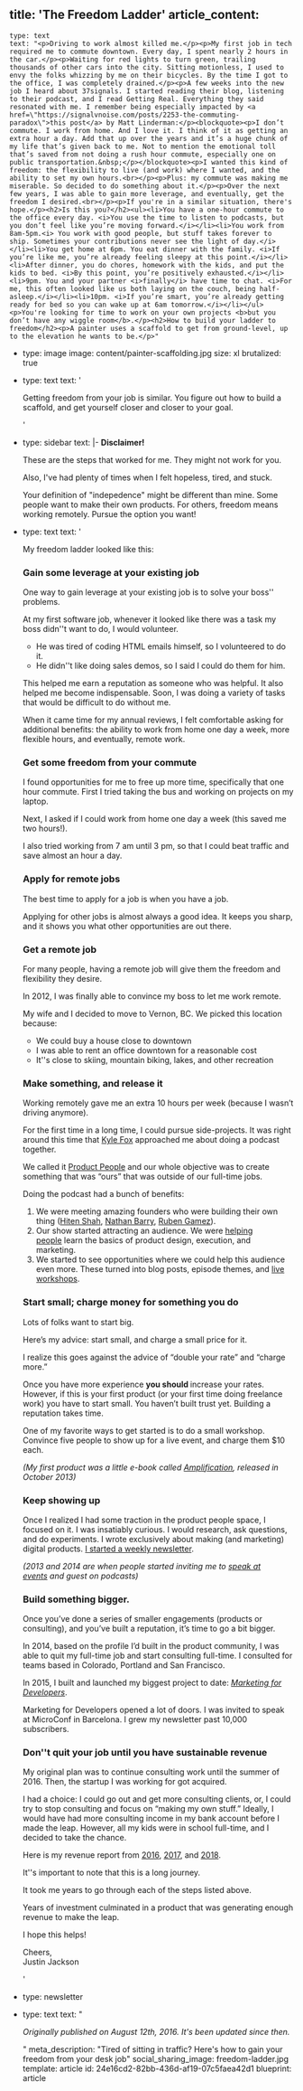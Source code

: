 title: 'The Freedom Ladder'
article_content:
  -
    type: text
    text: "<p>Driving to work almost killed me.</p><p>My first job in tech required me to commute downtown. Every day, I spent nearly 2 hours in the car.</p><p>Waiting for red lights to turn green, trailing thousands of other cars into the city. Sitting motionless, I used to envy the folks whizzing by me on their bicycles. By the time I got to the office, I was completely drained.</p><p>A few weeks into the new job I heard about 37signals. I started reading their blog, listening to their podcast, and I read Getting Real. Everything they said resonated with me. I remember being especially impacted by <a href=\"https://signalvnoise.com/posts/2253-the-commuting-paradox\">this post</a> by Matt Linderman:</p><blockquote><p>I don’t commute. I work from home. And I love it. I think of it as getting an extra hour a day. Add that up over the years and it’s a huge chunk of my life that’s given back to me. Not to mention the emotional toll that’s saved from not doing a rush hour commute, especially one on public transportation.&nbsp;</p></blockquote><p>I wanted this kind of freedom: the flexibility to live (and work) where I wanted, and the ability to set my own hours.<br></p><p>Plus: my commute was making me miserable. So decided to do something about it.</p><p>Over the next few years, I was able to gain more leverage, and eventually, get the freedom I desired.<br></p><p>If you're in a similar situation, there's hope.</p><h2>Is this you?</h2><ul><li>You have a one-hour commute to the office every day. <i>You use the time to listen to podcasts, but you don’t feel like you’re moving forward.</i></li><li>You work from 8am-5pm.<i> You work with good people, but stuff takes forever to ship. Sometimes your contributions never see the light of day.</i></li><li>You get home at 6pm. You eat dinner with the family. <i>If you’re like me, you’re already feeling sleepy at this point.</i></li><li>After dinner, you do chores, homework with the kids, and put the kids to bed. <i>By this point, you’re positively exhausted.</i></li><li>9pm. You and your partner <i>finally</i> have time to chat. <i>For me, this often looked like us both laying on the couch, being half-asleep.</i></li><li>10pm. <i>If you’re smart, you’re already getting ready for bed so you can wake up at 6am tomorrow.</i></li></ul><p>You're looking for time to work on your own projects <b>but you don’t have any wiggle room</b>.</p><h2>How to build your ladder to freedom</h2><p>A painter uses a scaffold to get from ground-level, up to the elevation he wants to be.</p>"
  -
    type: image
    image: content/painter-scaffolding.jpg
    size: xl
    brutalized: true
  -
    type: text
    text: '<p>Getting freedom from your job is similar. You figure out how to build a scaffold, and get yourself closer and closer to your goal.</p>'
  -
    type: sidebar
    text: |-
      **Disclaimer!**

      These are the steps that worked for me. They might not work for you.

      Also, I've had plenty of times when I felt hopeless, tired, and stuck.

      Your definition of "indepedence" might be different than mine. Some people want to make their own products. For others, freedom means working remotely. Pursue the option you want!
  -
    type: text
    text: '<p>My freedom ladder looked like this:<br></p><h3>Gain some leverage at your existing job</h3><p>One way to gain leverage at your existing job is to solve your boss'' problems.</p><p>At my first software job, whenever it looked like there was a task my boss didn''t want to do, I would volunteer.</p><ul><li>He was tired of coding HTML emails himself, so I volunteered to do it.</li><li>He didn''t like doing sales demos, so I said I could do them for him.</li></ul><p>This helped me earn a reputation as someone who was helpful. It also helped me become indispensable. Soon, I was doing a variety of tasks that would be difficult to do without me.</p><p>When it came time for my annual reviews, I felt comfortable asking for additional benefits: the ability to work from home one day a week, more flexible hours, and eventually, remote work.</p><h3>Get some freedom from your commute</h3><p>I found opportunities for me to free up more time, specifically that one hour commute. First I tried taking the bus and working on projects on my laptop.&nbsp;</p><p>Next, I asked if I could work from home one day a week (this saved me two hours!).&nbsp;</p><p>I also tried working from 7 am until 3 pm, so that I could beat traffic and save almost an hour a day.</p><h3>Apply for remote jobs</h3><p>The best time to apply for a job is when you have a job.</p><p>Applying for other jobs is almost always a good idea. It keeps you sharp, and it shows you what other opportunities are out there.</p><h3>Get a remote job</h3><p>For many people, having a remote job will give them the freedom and flexibility they desire.</p><p>In 2012, I was finally able to convince my boss to let me work remote.</p><p>My wife and I decided to move to Vernon, BC. We picked this location because:</p><ul><li>We could buy a house close to downtown</li><li>I was able to rent an office downtown for a reasonable cost</li><li>It''s close to skiing, mountain biking, lakes, and other recreation</li></ul><h3>Make something, and release it</h3><p>Working remotely gave me an extra 10 hours per week (because I wasn’t driving anymore).&nbsp;</p><p>For the first time in a long time, I could pursue side-projects. It was right around this time that&nbsp;<a href="http://kylefox.ca/">Kyle Fox</a>&nbsp;approached me about doing a podcast together.&nbsp;</p><p>We called it&nbsp;<a href="https://www.productpeople.tv/">Product People</a>&nbsp;and our whole objective was to create something that was “ours” that was outside of our full-time jobs.</p><p>Doing the podcast had a bunch of benefits:&nbsp;</p><ol><li>We were meeting amazing founders who were building their own thing (<a href="http://hiten.com/">Hiten Shah</a>,&nbsp;<a href="http://nathanbarry.com/">Nathan Barry</a>,&nbsp;<a href="http://www.extendslogic.com/">Ruben Gamez</a>).</li><li>Our show started attracting an audience. We were&nbsp;<a href="https://twitter.com/chrisd008/status/625667750866890752">helping people</a>&nbsp;learn the basics of product design, execution, and marketing.&nbsp;</li><li>We started to see opportunities where we could help this audience even more. These turned into blog posts, episode themes, and&nbsp;<a href="https://justinjackson.ca/self-publishing-hangout/">live workshops</a>.</li></ol><h3>Start small; charge money for something you do</h3><p>Lots of folks want to start big.</p><p>Here’s my advice: start small, and charge a small price for it.&nbsp;</p><p>I realize this goes against the advice of “double your rate” and “charge more.”</p><p>Once you have more experience <b>you should </b>increase your rates. However, if this is your first product (or your first time doing freelance work) you have to start small. You haven’t built trust yet. Building a reputation takes time.&nbsp;</p><p>One of my favorite ways to get started is to do a small workshop. Convince five people to show up for a live event, and charge them $10 each.</p><p><i>(My first product was a little e-book called&nbsp;</i><a href="https://justinjackson.ca/amplification/"><i>Amplification</i></a><i>, released in October 2013)</i></p><h3>Keep showing up</h3><p>Once I realized I had some traction in the product people space, I focused on it. I was insatiably curious. I would research, ask questions, and do experiments. I wrote exclusively about making (and marketing) digital products.&nbsp;<a href="https://justinjackson.ca/newsletter/">I started a weekly newsletter</a>.&nbsp;</p><p><i>(2013 and 2014 are when people started inviting me to&nbsp;</i><a href="https://justinjackson.ca/speaking/"><i>speak at events</i></a><i>&nbsp;and guest on podcasts)</i></p><h3>Build something bigger.</h3><p>Once you’ve done a series of smaller engagements (products or consulting), and you’ve built a reputation, it’s time to go a bit bigger.&nbsp;</p><p>In 2014, based on the profile I’d built in the product community, I was able to quit my full-time job and start consulting full-time. I consulted for teams based in Colorado, Portland and San Francisco.&nbsp;</p><p>In 2015, I built and launched my biggest project to date:&nbsp;<a href="http://devmarketing.xyz/"><i>Marketing for Developers</i></a>.</p><p>Marketing for Developers&nbsp;opened a lot of doors. I was invited to speak at MicroConf in Barcelona. I grew&nbsp;my newsletter&nbsp;past 10,000 subscribers.</p><h3>Don''t quit your job until you have sustainable revenue</h3><p>My original plan was to continue consulting work until the summer of 2016. Then, the startup I was working for got acquired.&nbsp;</p><p>I had a choice: I could go out and get more consulting clients, or, I could try to stop consulting and focus on “making my own stuff.” Ideally, I would have had more consulting income in my bank account before I made the leap. However, all my kids were in school full-time, and I decided to take the chance.&nbsp;</p><p>Here is my revenue report from <a href="https://justinjackson.ca/2016-review">2016</a>, <a href="https://justinjackson.ca/2017-review">2017</a>, and <a href="https://justinjackson.ca/2018-review">2018</a>.</p><p>It''s important to note that this is a long journey.</p><p>It took me years to go through each of the steps listed above.</p><p>Years of investment&nbsp;culminated in a product that was generating enough revenue to make the leap.</p><p>I hope this helps!</p><p>Cheers,<br>Justin Jackson</p>'
  -
    type: newsletter
  -
    type: text
    text: "<p><i>Originally published on August 12th, 2016. It's been updated since then.</i></p>"
meta_description: "Tired of sitting in traffic? Here's how to gain your freedom from your desk job"
social_sharing_image: freedom-ladder.jpg
template: article
id: 24e16cd2-82bb-436d-af19-07c5faea42d1
blueprint: article

